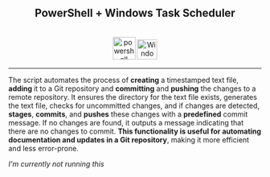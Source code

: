 <h2 align="center">PowerShell + Windows Task Scheduler</h2><br>
<div align="center"><img src="https://upload.wikimedia.org/wikipedia/commons/2/2f/PowerShell_5.0_icon.png" alt="powershell" width="45" height="45"/>
<img src="https://winaero.com/blog/wp-content/uploads/2017/06/task-scheduler-clock-time-date-icon.png" alt="Windows Task Scheduler" width="40" height="40"/>
</div>
<hr>

<p>
  The script automates the process of <b>creating</b> a timestamped text file, <b>adding </b>it to a Git repository and <b>committing</b> and <b>pushing</b> the changes to a remote repository. It ensures the directory for the text file exists, generates the text file, checks for uncommitted changes, and if changes are detected, <b>stages</b>, <b>commits</b>, and <b>pushes</b> these changes with a <b>predefined</b> commit message. If no changes are found, it outputs a message indicating that there are no changes to commit. <b>This functionality is useful for automating documentation and updates in a Git repository</b>, making it more efficient and less error-prone.
</p>

<p><i>I'm currently not running this</i></p>
